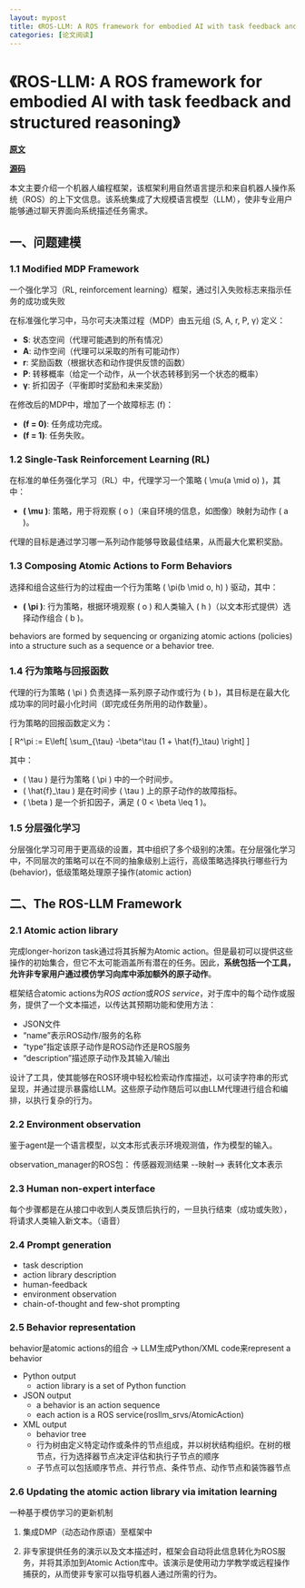 ```yaml
---
layout: mypost
title: 《ROS-LLM: A ROS framework for embodied AI with task feedback and structured reasoning》
categories: [论文阅读]
---
```

# 《ROS-LLM: A ROS framework for embodied AI with task feedback and structured reasoning》

**[原文](ROS-LLM.pdf)**

**[源码](https://github.com/huawei-noah/HEBO/tree/rosllm/ROSLLM)**

本文主要介绍一个机器人编程框架，该框架利用自然语言提示和来自机器人操作系统（ROS）的上下文信息。该系统集成了大规模语言模型（LLM），使非专业用户能够通过聊天界面向系统描述任务需求。

## 一、问题建模

### 1.1 Modified MDP Framework

一个强化学习（RL, reinforcement learning）框架，通过引入失败标志来指示任务的成功或失败

在标准强化学习中，马尔可夫决策过程（MDP）由五元组 ⟨S, A, r, P, γ⟩ 定义：

- **S**: 状态空间（代理可能遇到的所有情况）
- **A**: 动作空间（代理可以采取的所有可能动作）
- **r**: 奖励函数（根据状态和动作提供反馈的函数）
- **P**: 转移概率（给定一个动作，从一个状态转移到另一个状态的概率）
- **γ**: 折扣因子（平衡即时奖励和未来奖励）

在修改后的MDP中，增加了一个故障标志 \(f\)：

- **\(f = 0\)**: 任务成功完成。
- **\(f = 1\)**: 任务失败。

### 1.2 Single-Task Reinforcement Learning (RL)

在标准的单任务强化学习（RL）中，代理学习一个策略 \( \mu(a \mid o) \)，其中：

- **\( \mu \)**: 策略，用于将观察 \( o \)（来自环境的信息，如图像）映射为动作 \( a \)。
  
代理的目标是通过学习哪一系列动作能够导致最佳结果，从而最大化累积奖励。

### 1.3 Composing Atomic Actions to Form Behaviors

选择和组合这些行为的过程由一个行为策略 \( \pi(b \mid o, h) \) 驱动，其中：

- **\( \pi \)**: 行为策略，根据环境观察 \( o \) 和人类输入 \( h \)（以文本形式提供）选择动作组合 \( b \)。

behaviors are formed by sequencing or organizing atomic actions (policies) into a structure such as a sequence or a behavior tree. 

### 1.4 行为策略与回报函数

代理的行为策略 \( \pi \) 负责选择一系列原子动作或行为 \( b \)，其目标是在最大化成功率的同时最小化时间（即完成任务所用的动作数量）。

行为策略的回报函数定义为：

\[
R^\pi := E\left[ \sum_{\tau} -\beta^\tau (1 + \hat{f}_\tau) \right]
\]

其中：

- \( \tau \) 是行为策略 \( \pi \) 中的一个时间步。
- \( \hat{f}_\tau \) 是在时间步 \( \tau \) 上的原子动作的故障指标。
- \( \beta \) 是一个折扣因子，满足 \( 0 < \beta \leq 1 \)。

### 1.5 分层强化学习

分层强化学习可用于更高级的设置，其中组织了多个级别的决策。在分层强化学习中，不同层次的策略可以在不同的抽象级别上运行，高级策略选择执行哪些行为(behavior)，低级策略处理原子操作(atomic action)

## 二、The ROS-LLM Framework

### 2.1 Atomic action library

完成longer-horizon task通过将其拆解为Atomic action。但是最初可以提供这些操作的初始集合，但它不太可能涵盖所有潜在的任务。因此，**系统包括一个工具，允许非专家用户通过模仿学习向库中添加额外的原子动作**。

框架结合atomic actions为*ROS action*或*ROS service*，对于库中的每个动作或服务，提供了一个文本描述，以传达其预期功能和使用方法：
- JSON文件
- “name”表示ROS动作/服务的名称
- “type”指定该原子动作是ROS动作还是ROS服务
- “description”描述原子动作及其输入/输出

设计了工具，使其能够在ROS环境中轻松检索动作库描述，以可读字符串的形式呈现，并通过提示暴露给LLM。这些原子动作随后可以由LLM代理进行组合和编排，以执行复杂的行为。

### 2.2 Environment observation

鉴于agent是一个语言模型，以文本形式表示环境观测值，作为模型的输入。

observation_manager的ROS包：
传感器观测结果 --映射--> 表转化文本表示

### 2.3 Human non-expert interface

每个步骤都是在从接口中收到人类反馈后执行的，一旦执行结束（成功或失败），将请求人类输入新文本。（语音）

### 2.4 Prompt generation

- task description
- action library description
- human-feedback
- environment observation
- chain-of-thought and few-shot prompting

### 2.5 Behavior representation

behavior是atomic actions的组合 -> LLM生成Python/XML code来represent a behavior

- Python output
    - action library is a set of Python function
- JSON output
    - a behavior is an action sequence
    - each action is a ROS service(rosllm_srvs/AtomicAction)
- XML output
    - behavior tree
    - 行为树由定义特定动作或条件的节点组成，并以树状结构组织。在树的根节点，行为选择器节点决定评估和执行子节点的顺序
    - 子节点可以包括顺序节点、并行节点、条件节点、动作节点和装饰器节点

### 2.6 Updating the atomic action library via imitation learning

一种基于模仿学习的更新机制

1. 集成DMP（动态动作原语）至框架中

2. 非专家提供任务的演示以及文本描述时，框架会自动将此信息转化为ROS服务，并将其添加到Atomic Action库中。该演示是使用动力学教学或远程操作捕获的，从而使非专家可以指导机器人通过所需的行为。